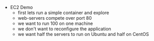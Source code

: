 * EC2 Demo
    * first lets run a simple container and explore
    * web-servers compete over port 80
    * we want to run 100 on one machine
    * we don't want to reconfigure the application
    * we want half the servers to run on Ubuntu and half on CentOS